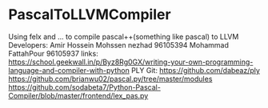 # PascalToLLVMCompiler
Using felx and ... to compile pascal++(something like pascal) to LLVM
Developers:
Amir Hossein Mohssen nezhad 96105394
Mohammad FattahPour 96105937
links:
https://school.geekwall.in/p/Byz8Rg0GX/writing-your-own-programming-language-and-compiler-with-python 
PLY Git: https://github.com/dabeaz/ply
https://github.com/brianwu02/pascal.py/tree/master/modules
https://github.com/sodabeta7/Python-Pascal-Compiler/blob/master/frontend/lex_pas.py